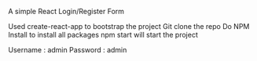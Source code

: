 A simple React Login/Register Form

Used create-react-app to bootstrap the project
Git clone the repo
Do NPM Install to install all packages
npm start will start the project

Username : admin
Password : admin
